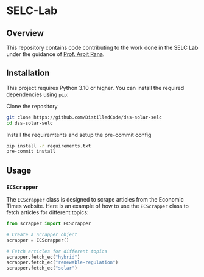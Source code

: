 
# SELC-Lab

## Overview

This repository contains code contributing to the work done in the SELC Lab under the guidance of [Prof. Arpit Rana](https://daiict.ac.in/faculty/arpit-rana).

## Installation

This project requires Python 3.10 or higher. You can install the required dependencies using `pip`:

Clone the repository

```bash
git clone https://github.com/DistilledCode/dss-solar-selc
cd dss-solar-selc
```

Install the requiremtents and setup the pre-commit config
```bash
pip install -r requirements.txt
pre-commit install
```

## Usage

### `ECScrapper`

The `ECScrapper` class is designed to scrape articles from the Economic Times website. Here is an example of how to use the `ECScrapper` class to fetch articles for different topics:

```python
from scrapper import ECScrapper

# Create a Scrapper object
scrapper = ECScrapper()

# Fetch articles for different topics
scrapper.fetch_ec("hybrid")
scrapper.fetch_ec("renewable-regulation")
scrapper.fetch_ec("solar")
```
